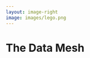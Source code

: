 ```yaml
---
layout: image-right
image: images/lego.png
---
```

# The Data Mesh

<!--
- Data mesh moves away from centralized data management, enabling independent teams to own and maintain their data products, fostering innovation and agility.
- Data ownership is based on specific business domains, allowing domain experts to manage and control their data products effectively.
- Data mesh promotes self-service capabilities, enabling teams to access, discover, and use data more efficiently without relying on a centralized data team.
- While providing autonomy to domain teams, data mesh also establishes standards and guidelines for data governance to ensure consistency and quality across the organization.
- Data mesh architecture is designed to be resilient and scalable, easily adapting to growing data volumes and changing business needs.
-->